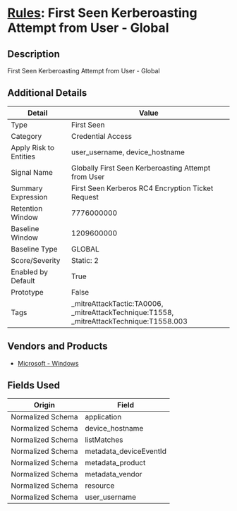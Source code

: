 # [Rules](README.md): First Seen Kerberoasting Attempt from User - Global

## Description
First Seen Kerberoasting Attempt from User - Global

## Additional Details
|Detail|Value|
|----|----|
|Type|First Seen|
|Category|Credential Access|
|Apply Risk to Entities|user_username, device_hostname|
|Signal Name|Globally First Seen Kerberoasting Attempt from User|
|Summary Expression|First Seen Kerberos RC4 Encryption Ticket Request|
|Retention Window|7776000000|
|Baseline Window|1209600000|
|Baseline Type|GLOBAL|
|Score/Severity|Static: 2|
|Enabled by Default|True|
|Prototype|False|
|Tags|_mitreAttackTactic:TA0006, _mitreAttackTechnique:T1558, _mitreAttackTechnique:T1558.003|
## Vendors and Products
- [Microsoft - Windows](../products/1ff7546c-cb36-4a24-87f7-89d2cecc5761.md)


## Fields Used

|Origin|Field|
|----|----|
|Normalized Schema|application|
|Normalized Schema|device_hostname|
|Normalized Schema|listMatches|
|Normalized Schema|metadata_deviceEventId|
|Normalized Schema|metadata_product|
|Normalized Schema|metadata_vendor|
|Normalized Schema|resource|
|Normalized Schema|user_username|


